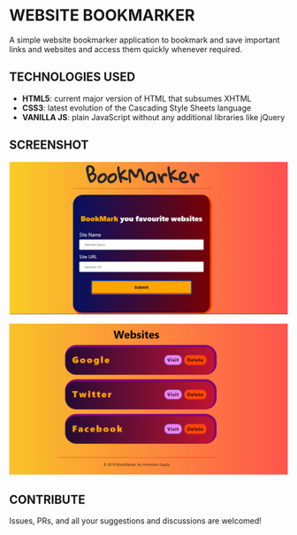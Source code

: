 # WEBSITE BOOKMARKER

A simple website bookmarker application to bookmark and save important links and websites and access them quickly whenever required.

## TECHNOLOGIES USED
- **HTML5**: current major version of HTML that subsumes XHTML
- **CSS3**: latest evolution of the Cascading Style Sheets language
- **VANILLA JS**: plain JavaScript without any additional libraries like jQuery

## SCREENSHOT
![](img/ss2.png)

![](img/ss1.png)

## CONTRIBUTE
Issues, PRs, and all your suggestions and discussions are welcomed!